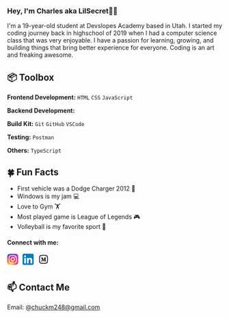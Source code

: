 ### Hey, I'm Charles aka LilSecret👋🏽

I'm a 19-year-old student at Devslopes Academy based in Utah. I started my coding journey back in highschool of 2019 when I had a computer science class that was very enjoyable. I have a passion for learning, growing, and building things that bring better experience for everyone. Coding is an art and freaking awesome.

## 📦 Toolbox

**Frontend Development:** `HTML` `CSS` `JavaScript`

**Backend Development:**

**Build Kit:** `Git` `GitHub` `VSCode`

**Testing:** `Postman`

**Others:** `TypeScript`

## 🍀 Fun Facts

- First vehicle was a Dodge Charger 2012 🚗
- Windows is my jam 💻
- Love to Gym 🏋️
- Most played game is League of Legends 🎮
- Volleyball is my favorite sport 🏐

#### Connect with me:

[<img align="left" src="./images/instagram-logo.svg.webp" alt="instagram logo" width="26px" style="padding-right:10px;" >](https://www.instagram.com/lil.secret18)
[<img align="left" src="./images/linkedin-logo.svg.png" alt="linkedin logo" width="26px" style="padding-right:10px;" >](https://www.linkedin.com/in/charles-marchant-4269201a6/)
[<img align="left" src="./images/medium-logo.svg" alt="medium logo" width="26px" style="padding-right:10px;" >](https://medium.com/@chuckm248)

<br/>
<br/>

## 📫 Contact Me

Email: @chuckm248@gmail.com
